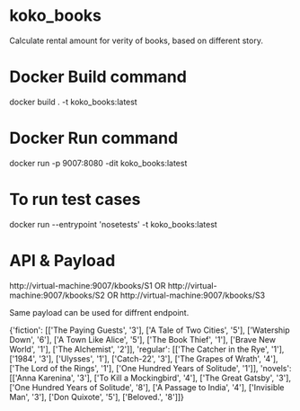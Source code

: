# koko_books
Calculate rental amount for verity of books, based on different story.
# Docker Build command
docker build . -t koko_books:latest
# Docker Run command 
docker run -p 9007:8080 -dit koko_books:latest
# To run test cases
docker run --entrypoint 'nosetests'  -t  koko_books:latest
# API & Payload 
http://virtual-machine:9007/kbooks/S1
OR
http://virtual-machine:9007/kbooks/S2
OR
http://virtual-machine:9007/kbooks/S3

Same payload can be used for diffrent endpoint.

{'fiction': [['The Paying Guests', '3'], ['A Tale of Two Cities', '5'], ['Watership Down', '6'], ['A Town Like Alice', '5'], ['The Book Thief', '1'], ['Brave New World', '1'], ['The Alchemist', '2']], 'regular': [['The Catcher in the Rye', '1'], ['1984', '3'], ['Ulysses', '1'], ['Catch-22', '3'], ['The Grapes of Wrath', '4'], ['The Lord of the Rings', '1'], ['One Hundred Years of Solitude', '1']], 'novels': [['Anna Karenina', '3'], ['To Kill a Mockingbird', '4'], ['The Great Gatsby', '3'], ['One Hundred Years of Solitude', '8'], ['A Passage to India', '4'], ['Invisible Man', '3'], ['Don Quixote', '5'], ['Beloved.', '8']]}
